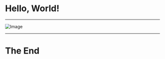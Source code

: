 # Hello, World!

---

![Image](https://res.cloudinary.com/dimensione3-srl/image/upload/v1518865340/Due-Zeta__Homi_Milano_2018/sc279.jpg)

---

# The End
